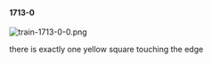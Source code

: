 #### 1713-0
![train-1713-0-0.png](https://github.com/lil-lab/nlvr/raw/master/nlvr/train/images/59/train-1713-0-0.png "train-1713-0-0.png")

there is exactly one yellow square touching the edge